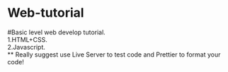# Web-tutorial
#Basic level web develop tutorial.  
1.HTML+CSS.  
2.Javascript.  
** Really suggest use Live Server to test code and Prettier to format your code!   

